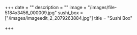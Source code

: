 +++
date = ""
description = ""
image = "/images/file-5184x3456_000009.jpg"
sushi_box = ["/images/imageedit_2_2079263884.jpg"]
title = "Sushi Box"

+++
